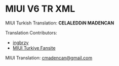 MIUI V6 TR XML
===========

MIUI Turkish Translation: **CELALEDDiN MADENCAN**

Translation Contributors:
- [ingbrzy](http://xiaomi.eu)
- [ MIUI Turkiye Fansite](http://www.miuiturkiye.net)  

MIUI Translation: cmadencan@gmail.com
